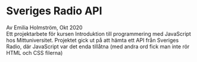 # Sveriges Radio API
Av Emilia Holmström, Okt 2020
<br>
Ett projektarbete för kursen Introduktion till programmering med JavaScript hos Mittuniversitet. 
Projektet gick ut på att hämta ett API från Sveriges Radio, där JavaScript var det enda tillåtna (med andra ord fick man inte rör HTML och CSS filerna)